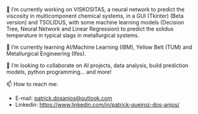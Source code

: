 🔭 I’m currently working on VISKOSITAS, a neural network to predict the viscosity in multicomponent chemical systems, in a GUI (Tkinter) (Beta version) and TSOLIDUS, with some machine learning models (Decision Tree, Neural Network and Linear Regression) to predict the solidus temperature in typical slags in metallurgical systems.

🌱 I’m currently learning AI/Machine Learning (IBM), Yellow Belt (TUM) and Metallurgical Engineering (Ifes).

👯 I’m looking to collaborate on AI projects, data analysis, build prediction models, python programming... and more!

📫 How to reach me:

- E-mail: patrick.dosanjos@outlook.com
- Linkedin: https://www.linkedin.com/in/patrick-queiroz-dos-anjos/
